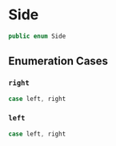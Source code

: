 # Side

``` swift
public enum Side 
```

## Enumeration Cases

### `right`

``` swift
case left, right
```

### `left`

``` swift
case left, right
```
